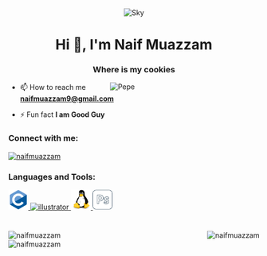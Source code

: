 <div align="center">
 <img align="center" alt="Sky" width="600" src="https://media1.tenor.com/m/nld9zdhmr-QAAAAd/stars-anime.gif">
  
</div>



<h1 align="center">Hi 👋, I'm Naif Muazzam</h1>
<h3 align="center">Where is my cookies</h3> 
<img align="right" alt="Pepe" width="300" src="https://media.tenor.com/wU7pPDFZJVYAAAAi/pepe-pepe-punch.gif">


- 📫 How to reach me **naifmuazzam9@gmail.com**

- ⚡ Fun fact **I am Good Guy**

<h3 align="left">Connect with me:</h3>
<p align="left">
<a href="https://linkedin.com/in/naifmuazzam" target="blank"><img align="center" src="https://raw.githubusercontent.com/rahuldkjain/github-profile-readme-generator/master/src/images/icons/Social/linked-in-alt.svg" alt="naifmuazzam" height="30" width="40" /></a>
</p>

<h3 align="left">Languages and Tools:</h3>
<p align="left"> <a href="https://www.cprogramming.com/" target="_blank" rel="noreferrer"> <img src="https://raw.githubusercontent.com/devicons/devicon/master/icons/c/c-original.svg" alt="c" width="40" height="40"/> </a> <a href="https://www.adobe.com/in/products/illustrator.html" target="_blank" rel="noreferrer"> <img src="https://www.vectorlogo.zone/logos/adobe_illustrator/adobe_illustrator-icon.svg" alt="illustrator" width="40" height="40"/> </a> <a href="https://www.linux.org/" target="_blank" rel="noreferrer"> <img src="https://raw.githubusercontent.com/devicons/devicon/master/icons/linux/linux-original.svg" alt="linux" width="40" height="40"/> </a> <a href="https://www.photoshop.com/en" target="_blank" rel="noreferrer"> <img src="https://raw.githubusercontent.com/devicons/devicon/master/icons/photoshop/photoshop-line.svg" alt="photoshop" width="40" height="40"/> </a> </p>

<h1></h1>

<div style="display: flex; justify-content: space-between;">
  <img align="center" src="https://github-readme-stats.vercel.app/api?username=naifmuazzam&show_icons=true&locale=en" alt="naifmuazzam" />
  <img align="center" src="https://github-readme-streak-stats.herokuapp.com/?user=naifmuazzam" alt="naifmuazzam" />
</div>

<div>
  <img align="center" src="https://github-readme-stats.vercel.app/api/top-langs?username=naifmuazzam&show_icons=true&locale=en&layout=compact" alt="naifmuazzam" />
</div>



